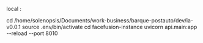 local :

cd /home/solenopsis/Documents/work-business/barque-postauto/dev/ia-v0.0.1
source .env/bin/activate
cd facefusion-instance
uvicorn api.main:app --reload --port 8010
